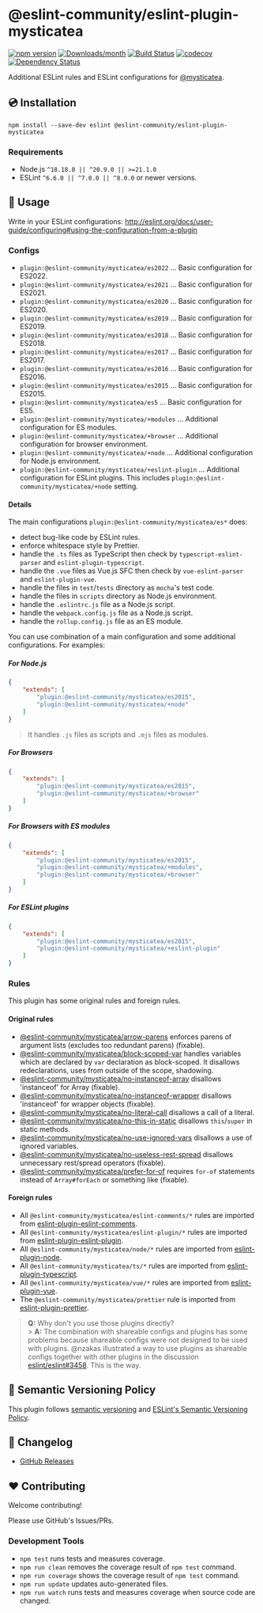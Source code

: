 # @eslint-community/eslint-plugin-mysticatea

[![npm version](https://img.shields.io/npm/v/@eslint-community/eslint-plugin-mysticatea.svg)](https://www.npmjs.com/package/@eslint-community/eslint-plugin-mysticatea)
[![Downloads/month](https://img.shields.io/npm/dm/@eslint-community/eslint-plugin-mysticatea.svg)](http://www.npmtrends.com/@eslint-community/eslint-plugin-mysticatea)
[![Build Status](https://github.com/eslint-community/eslint-plugin-mysticatea/workflows/CI/badge.svg)](https://github.com/eslint-community/eslint-plugin-mysticatea/actions)
[![codecov](https://codecov.io/gh/eslint-community/eslint-plugin-mysticatea/branch/main/graph/badge.svg)](https://codecov.io/gh/eslint-community/eslint-plugin-mysticatea)
[![Dependency Status](https://david-dm.org/eslint-community/eslint-plugin-mysticatea.svg)](https://david-dm.org/eslint-community/eslint-plugin-mysticatea)

Additional ESLint rules and ESLint configurations for [@mysticatea](https://github.com/mysticatea).

## 💿 Installation

```
npm install --save-dev eslint @eslint-community/eslint-plugin-mysticatea
```

### Requirements

-   Node.js `^18.18.0 || ^20.9.0 || >=21.1.0`
-   ESLint `^6.6.0 || ^7.0.0 || ^8.0.0` or newer versions.

## 📖 Usage

Write in your ESLint configurations: http://eslint.org/docs/user-guide/configuring#using-the-configuration-from-a-plugin

### Configs

-   `plugin:@eslint-community/mysticatea/es2022` ... Basic configuration for ES2022.
-   `plugin:@eslint-community/mysticatea/es2021` ... Basic configuration for ES2021.
-   `plugin:@eslint-community/mysticatea/es2020` ... Basic configuration for ES2020.
-   `plugin:@eslint-community/mysticatea/es2019` ... Basic configuration for ES2019.
-   `plugin:@eslint-community/mysticatea/es2018` ... Basic configuration for ES2018.
-   `plugin:@eslint-community/mysticatea/es2017` ... Basic configuration for ES2017.
-   `plugin:@eslint-community/mysticatea/es2016` ... Basic configuration for ES2016.
-   `plugin:@eslint-community/mysticatea/es2015` ... Basic configuration for ES2015.
-   `plugin:@eslint-community/mysticatea/es5` ... Basic configuration for ES5.
-   `plugin:@eslint-community/mysticatea/+modules` ... Additional configuration for ES modules.
-   `plugin:@eslint-community/mysticatea/+browser` ... Additional configuration for browser environment.
-   `plugin:@eslint-community/mysticatea/+node` ... Additional configuration for Node.js environment.
-   `plugin:@eslint-community/mysticatea/+eslint-plugin` ... Additional configuration for ESLint plugins. This includes `plugin:@eslint-community/mysticatea/+node` setting.

#### Details

The main configurations `plugin:@eslint-community/mysticatea/es*` does:

-   detect bug-like code by ESLint rules.
-   enforce whitespace style by Prettier.
-   handle the `.ts` files as TypeScript then check by `typescript-eslint-parser` and `eslint-plugin-typescript`.
-   handle the `.vue` files as Vue.js SFC then check by `vue-eslint-parser` and `eslint-plugin-vue`.
-   handle the files in `test`/`tests` directory as `mocha`'s test code.
-   handle the files in `scripts` directory as Node.js environment.
-   handle the `.eslintrc.js` file as a Node.js script.
-   handle the `webpack.config.js` file as a Node.js script.
-   handle the `rollup.config.js` file as an ES module.

You can use combination of a main configuration and some additional configurations.
For examples:

##### For Node.js

```json
{
    "extends": [
        "plugin:@eslint-community/mysticatea/es2015",
        "plugin:@eslint-community/mysticatea/+node"
    ]
}
```

> It handles `.js` files as scripts and `.mjs` files as modules.

##### For Browsers

```json
{
    "extends": [
        "plugin:@eslint-community/mysticatea/es2015",
        "plugin:@eslint-community/mysticatea/+browser"
    ]
}
```

##### For Browsers with ES modules

```json
{
    "extends": [
        "plugin:@eslint-community/mysticatea/es2015",
        "plugin:@eslint-community/mysticatea/+modules",
        "plugin:@eslint-community/mysticatea/+browser"
    ]
}
```

##### For ESLint plugins

```json
{
    "extends": [
        "plugin:@eslint-community/mysticatea/es2015",
        "plugin:@eslint-community/mysticatea/+eslint-plugin"
    ]
}
```

### Rules

This plugin has some original rules and foreign rules.

#### Original rules

-   [@eslint-community/mysticatea/arrow-parens](docs/rules/arrow-parens.md) enforces parens of argument lists (excludes too redundant parens) (fixable).
-   [@eslint-community/mysticatea/block-scoped-var](docs/rules/block-scoped-var.md) handles variables which are declared by `var` declaration as block-scoped. It disallows redeclarations, uses from outside of the scope, shadowing.
-   [@eslint-community/mysticatea/no-instanceof-array](docs/rules/no-instanceof-array.md) disallows 'instanceof' for Array (fixable).
-   [@eslint-community/mysticatea/no-instanceof-wrapper](docs/rules/no-instanceof-wrapper.md) disallows 'instanceof' for wrapper objects (fixable).
-   [@eslint-community/mysticatea/no-literal-call](docs/rules/no-literal-call.md) disallows a call of a literal.
-   [@eslint-community/mysticatea/no-this-in-static](docs/rules/no-this-in-static.md) disallows `this`/`super` in static methods.
-   [@eslint-community/mysticatea/no-use-ignored-vars](docs/rules/no-use-ignored-vars.md) disallows a use of ignored variables.
-   [@eslint-community/mysticatea/no-useless-rest-spread](docs/rules/no-useless-rest-spread.md) disallows unnecessary rest/spread operators (fixable).
-   [@eslint-community/mysticatea/prefer-for-of](docs/rules/prefer-for-of.md) requires `for-of` statements instead of `Array#forEach` or something like (fixable).

#### Foreign rules

-   All `@eslint-community/mysticatea/eslint-comments/*` rules are imported from [eslint-plugin-eslint-comments](https://www.npmjs.com/package/eslint-plugin-eslint-comments).
-   All `@eslint-community/mysticatea/eslint-plugin/*` rules are imported from [eslint-plugin-eslint-plugin](https://www.npmjs.com/package/eslint-plugin-eslint-plugin).
-   All `@eslint-community/mysticatea/node/*` rules are imported from [eslint-plugin-node](https://www.npmjs.com/package/eslint-plugin-node).
-   All `@eslint-community/mysticatea/ts/*` rules are imported from [eslint-plugin-typescript](https://www.npmjs.com/package/eslint-plugin-typescript).
-   All `@eslint-community/mysticatea/vue/*` rules are imported from [eslint-plugin-vue](https://www.npmjs.com/package/eslint-plugin-vue).
-   The `@eslint-community/mysticatea/prettier` rule is imported from [eslint-plugin-prettier](https://www.npmjs.com/package/eslint-plugin-prettier).

> **Q:** Why don't you use those plugins directly?<br> > **A:** The combination with shareable configs and plugins has some problems because shareable configs were not designed to be used with plugins. @nzakas illustrated a way to use plugins as shareable configs together with other plugins in the discussion [eslint/eslint#3458](https://github.com/eslint/eslint/issues/3458#issuecomment-257161846). This is the way.

## 🚥 Semantic Versioning Policy

This plugin follows [semantic versioning](http://semver.org/) and [ESLint's Semantic Versioning Policy](https://github.com/eslint/eslint#semantic-versioning-policy).

## 📰 Changelog

-   [GitHub Releases](https://github.com/eslint-community/eslint-plugin-mysticatea/releases)

## ❤️ Contributing

Welcome contributing!

Please use GitHub's Issues/PRs.

### Development Tools

-   `npm test` runs tests and measures coverage.
-   `npm run clean` removes the coverage result of `npm test` command.
-   `npm run coverage` shows the coverage result of `npm test` command.
-   `npm run update` updates auto-generated files.
-   `npm run watch` runs tests and measures coverage when source code are changed.
